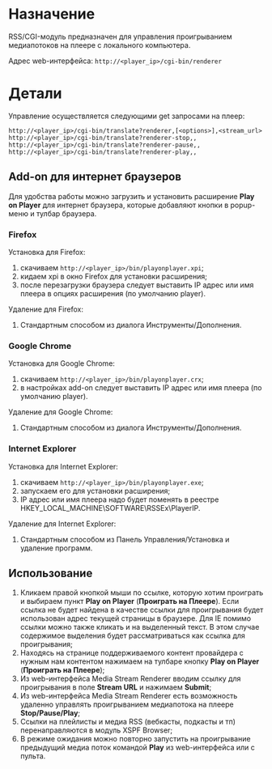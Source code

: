 # Назначение #

RSS/CGI-модуль предназначен для управления проигрыванием медиапотоков на плеере с локального компьютера.

Адрес web-интерфейса: `http://<player_ip>/cgi-bin/renderer`

# Детали #

Управление осуществляется следующими get запросами на плеер:
```
http://<player_ip>/cgi-bin/translate?renderer,[<options>],<stream_url>
http://<player_ip>/cgi-bin/translate?renderer-stop,,
http://<player_ip>/cgi-bin/translate?renderer-pause,,
http://<player_ip>/cgi-bin/translate?renderer-play,,
```

## Add-on для интернет браузеров ##

Для удобства работы можно загрузить и установить расширение **Play on Player** для интернет браузера, которые добавляют кнопки в popup-меню и тулбар браузера.

### Firefox ###

Установка для Firefox:
  1. cкачиваем `http://<player_ip>/bin/playonplayer.xpi`;
  1. кидаем xpi в окно Firefox для установки расширения;
  1. после перезагрузки браузера следует выставить IP адрес или имя плеера в опциях расширения (по умолчанию player).

Удаление для Firefox:
  1. Стандартным способом из диалога Инструменты/Дополнения.

### Google Chrome ###

Установка для Google Chrome:
  1. cкачиваем `http://<player_ip>/bin/playonplayer.crx`;
  1. в настройках add-on следует выставить IP адрес или имя плеера (по умолчанию player).

Удаление для Google Chrome:
  1. Стандартным способом из диалога Инструменты/Дополнения.

### Internet Explorer ###

Установка для Internet Explorer:
  1. cкачиваем `http://<player_ip>/bin/playonplayer.exe`;
  1. запускаем его для установки расширения;
  1. IP адрес или имя плеера надо будет поменять в реестре HKEY\_LOCAL\_MACHINE\SOFTWARE\RSSEx\PlayerIP.

Удаление для Internet Explorer:
  1. Стандартным способом из Панель Управления/Установка и удаление программ.

## Использование ##

  1. Кликаем правой кнопкой мыши по ссылке, которую хотим проиграть и выбираем пункт **Play on Player** (**Проиграть на Плеере**). Если ссылка не будет найдена в качестве ссылки для проигрывания будет использован адрес текущей страницы в браузере. Для IE помимо ссылки можно также кликать и на выделенный текст. В этом случае содержимое выделения будет рассматриваться как ссылка для проигрывания;
  1. Находясь на странице поддерживаемого контент провайдера с нужным нам контентом нажимаем на тулбаре кнопку **Play on Player** (**Проиграть на Плеере**);
  1. Из web-интерфейса Media Stream Renderer вводим ссылку для проигрывания в поле **Stream URL** и нажимаем **Submit**;
  1. Из web-интерфейса Media Stream Renderer есть возможность удаленно управлять проигрыванием медиапотока на плеере **Stop/Pause/Play**;
  1. Ссылки на плейлисты и медиа RSS (вебкасты, подкасты и тп) перенаправляются в модуль XSPF Browser;
  1. В режиме ожидания можно повторно запустить на проигрывание предыдущий медиа поток командой **Play** из web-интерфейса или с пульта.